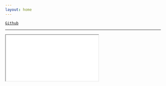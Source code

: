 ```yaml
---
layout: home
---
```


[``Github``](https://github.com/16parti/16parti.github.io/)

---
<iframe src="/tv"/>
